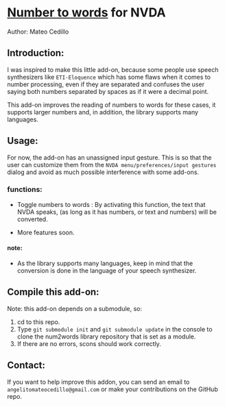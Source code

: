 # [Number to words](https://github.com/savoirfairelinux/num2words) for NVDA

Author: Mateo Cedillo

## Introduction:

I was inspired to make this little add-on, because some people use speech synthesizers like `ETI-Eloquence` which has some flaws when it comes to number processing, even if they are separated and confuses the user saying both numbers separated by spaces as if it were a decimal point. 

This add-on improves the reading of numbers to words for these cases, it supports larger numbers and, in addition, the library supports many languages.

## Usage:

For now, the add-on has an unassigned input gesture. This is so that the user can customize them from the `NVDA menu/preferences/input gestures` dialog and avoid as much possible interference with some add-ons.

### functions:

* Toggle numbers to words : By activating this function, the text that NVDA speaks, (as long as it has numbers, or text and numbers) will be converted.

* More features soon.

#### note:

* As the library supports many languages, keep in mind that the conversion is done in the language of your speech synthesizer.

## Compile this add-on:

Note: this add-on depends on a submodule, so:

1. cd to this repo.
2. Type `git submodule init` and `git submodule update` in the console to clone the num2words library repository that is set as a module.
3. If there are no errors, scons should work correctly.

## Contact:

If you want to help improve this addon, you can send an email to `angelitomateocedillo@gmail.com` or make your contributions on the GitHub repo.